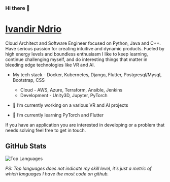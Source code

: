 ### Hi there 👋

# <a href = https://ivandir.com/> Ivandir Ndrio </a> 
Cloud Architect and Software Engineer focused on Python, Java and C++. Have serious passion for creating intuitive and dynamic products. Fueled by high energy levels and boundless enthusiasm I like to keep learning, continue challenging myself, and do interesting things that matter in bleeding edge technologies like VR and AI.

- My tech stack - Docker, Kubernetes, Django, Flutter, Postgresql/Mysql, Bootstrap, CSS
  - Cloud - AWS, Azure, Terraform, Ansible, Jenkins
  - Development - Unity3D, Jupyter, PyTorch

- 🔭 I’m currently working on a various VR and AI projects
- 🌱 I’m currently learning PyTorch and Flutter

If you have an application you are interested in developing or a problem that needs solving feel free to get in touch.

## GitHub Stats
<!--
![Ivandir's GitHub stats](https://github-readme-stats.vercel.app/api?username=ivandir&show_icons=&private_count=true)
-->
![Top Languages](https://github-readme-stats.vercel.app/api/top-langs/?username=ivandir&layout=compact)

*PS: Top languages does not indicate my skill level, it's just a metric of which languages I have the most code on github.*

<!--
**ivandir/ivandir** is a ✨ _special_ ✨ repository because its `README.md` (this file) appears on your GitHub profile.

Here are some ideas to get you started:

- 🔭 I’m currently working on ...
- 🌱 I’m currently learning ...
- 👯 I’m looking to collaborate on ...
- 🤔 I’m looking for help with ...
- 💬 Ask me about ...
- 📫 How to reach me: ...
- 😄 Pronouns: ...
- ⚡ Fun fact: ...
-->

